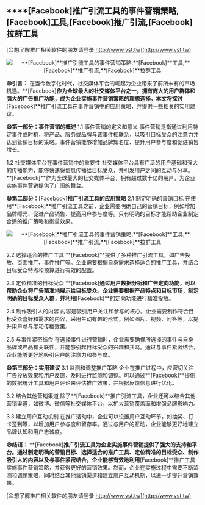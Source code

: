 ## ****[Facebook]**推广引流工具的事件营销策略,**[Facebook]**工具,**[Facebook]**推广引流,**[Facebook]**拉群工具**

[😍想了解推广相关软件的朋友请登录 http://www.vst.tw](http://www.vst.tw)

 <center><img src="https://vst.tw/MP4/tuiguang/png/3.png" alt="**[Facebook]**推广引流工具的事件营销策略,**[Facebook]**工具,**[Facebook]**推广引流,**[Facebook]**拉群工具"></center>

**😄引言：**
在当今数字化时代，社交媒体平台的崛起为企业带来了前所未有的市场机遇。**[Facebook]**作为全球最大的社交媒体平台之一，拥有庞大的用户群体和强大的广告推广功能，成为企业实施事件营销策略的理想选择。本文将探讨**[Facebook]**推广引流工具在事件营销中的应用策略，并提供一些相关的实用建议。

**😄第一部分：事件营销的概述**
1.1 事件营销的定义和意义
事件营销是指通过利用特定事件或时机，将产品、服务或品牌与该事件相联系，以吸引目标受众的注意力并达到营销目标的策略。事件营销能够增加品牌知名度、提升用户参与度和促进销售增长。

1.2 社交媒体平台在事件营销中的重要性
社交媒体平台具有广泛的用户基础和强大的传播能力，能够快速将信息传播给目标受众，并引发用户之间的互动与分享。**[Facebook]**作为全球最大的社交媒体平台，拥有超过数十亿的用户，为企业实施事件营销提供了广阔的舞台。

**😄第二部分：**[Facebook]**推广引流工具的应用策略**
2.1 制定明确的营销目标
在使用**[Facebook]**推广引流工具之前，企业需要明确自己的营销目标，例如增加品牌曝光、促进产品销售、提高用户参与度等。只有明确的目标才能帮助企业制定合适的推广策略和衡量效果。

 <center><img src="https://vst.tw/MP4/tuiguang/png/6.png" alt="**[Facebook]**推广引流工具的事件营销策略,**[Facebook]**工具,**[Facebook]**推广引流,**[Facebook]**拉群工具"></center>

2.2 选择适合的推广工具
**[Facebook]**提供了多种推广引流工具，如广告投放、页面推广、事件推广等。企业需要根据自身需求选择适合的推广工具，并结合目标受众特点和预算进行有效的配置。

2.3 定位精准的目标受众
**[Facebook]**通过用户数据分析和广告定向功能，可以帮助企业将广告精准地展示给目标受众。企业需要根据产品特点和目标市场，制定明确的目标受众人群，并利用**[Facebook]**的定向功能进行精准投放。

2.4 制作吸引人的内容
内容是吸引用户关注和参与的核心。企业需要制作符合目标受众喜好和需求的内容，采用生动有趣的形式，例如图片、视频、问答等，以提升用户参与度和传播效果。

2.5 与事件紧密结合
在选择事件进行营销时，企业需要确保所选择的事件与自身品牌或产品有关联性，并能够引起目标受众的兴趣和共鸣。通过与事件紧密结合，企业能够更好地吸引用户的注意力和参与度。

**😄第三部分：实用建议**
3.1 监测和调整推广策略
企业在推广过程中，应密切关注广告投放效果和用户反馈，及时进行监测和调整。可以通过**[Facebook]**提供的数据统计工具和用户评论来评估推广效果，并根据反馈信息进行优化。

3.2 结合其他营销渠道
除了**[Facebook]**推广引流工具，企业还可以结合其他营销渠道，如微博、微信等社交媒体平台，以扩大营销覆盖面和增强品牌影响力。

3.3 建立用户互动机制
在推广活动中，企业可以设置用户互动环节，如抽奖、打卡签到等，以增加用户参与度和留存率。通过与用户的互动，企业能够更好地建立品牌认知和用户忠诚度。

**😄结语：**
**[Facebook]**推广引流工具为企业实施事件营销提供了强大的支持和平台。通过制定明确的营销目标、选择适合的推广工具、定位精准的目标受众、制作吸引人的内容以及与事件紧密结合，企业能够有效地利用**[Facebook]**推广工具实施事件营销策略，并获得更好的营销效果。然而，企业在实施过程中需要不断监测和调整策略，同时结合其他营销渠道和建立用户互动机制，以进一步提升营销效果。

[😍想了解推广相关软件的朋友请登录 http://www.vst.tw](http://www.vst.tw)



